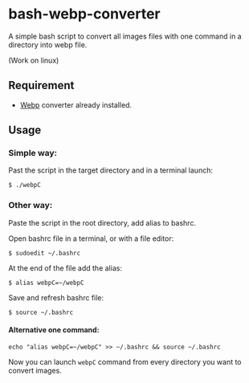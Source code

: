 # bash-webp-converter

A simple bash script to convert all images files with one command in a directory into webp file.

(Work on linux)

## Requirement

- [Webp](https://developers.google.com/speed/webp/) converter already installed.

## Usage

### Simple way:

Past the script in the target directory and in a terminal launch:

```
$ ./webpC
```

### Other way:

Paste the script in the root directory, add alias to bashrc.

Open bashrc file in a terminal, or with a file editor:

```
$ sudoedit ~/.bashrc
```

At the end of the file add the alias:

```
$ alias webpC=~/webpC
```

Save and refresh bashrc file:

```
$ source ~/.bashrc
```

#### Alternative one command:

```
echo "alias webpC=~/webpC" >> ~/.bashrc && source ~/.bashrc
```

Now you can launch `webpC` command from every directory you want to convert images.
